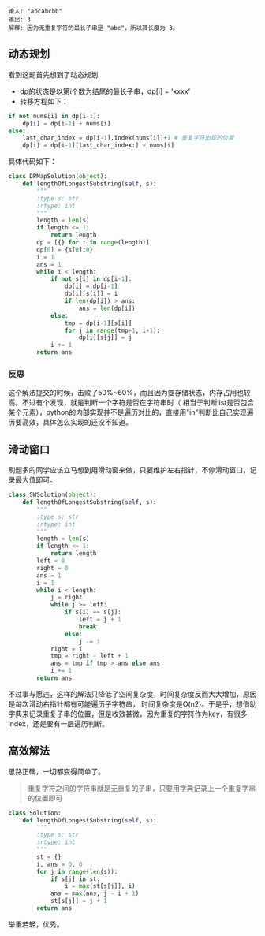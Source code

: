 
```
输入: "abcabcbb"
输出: 3 
解释: 因为无重复字符的最长子串是 "abc"，所以其长度为 3。
```

## 动态规划
看到这题首先想到了动态规划
- dp的状态是以第i个数为结尾的最长子串，dp[i] = 'xxxx'
- 转移方程如下：
```python
if not nums[i] in dp[i-1]:
    dp[i] = dp[i-1] + nums[i]
else:
    last_char_index = dp[i-1].index(nums[i])+1 # 重复字符出现的位置
    dp[i] = dp[i-1][last_char_index:] + nums[i]
```
具体代码如下：
```python
class DPMapSolution(object):
    def lengthOfLongestSubstring(self, s):
        """
        :type s: str
        :rtype: int
        """
        length = len(s)
        if length <= 1:
            return length
        dp = [{} for i in range(length)]
        dp[0] = {s[0]:0}
        i = 1
        ans = 1
        while i < length:
            if not s[i] in dp[i-1]:
                dp[i] = dp[i-1]
                dp[i][s[i]] = i
                if len(dp[i]) > ans:
                    ans = len(dp[i])
            else:
                tmp = dp[i-1][s[i]]
                for j in range(tmp+1, i+1):
                    dp[i][s[j]] = j
            i += 1
        return ans
```
### 反思
这个解法提交的时候，击败了50%~60%，而且因为要存储状态，内存占用也较高。不过有个发现，就是判断一个字符是否在字符串时（
相当于判断list是否包含某个元素），python的内部实现并不是遍历对比的，直接用"in"判断比自己实现遍历要高效，具体怎么实现的还没不知道。

## 滑动窗口
刷题多的同学应该立马想到用滑动窗来做，只要维护左右指针，不停滑动窗口，记录最大值即可。
```python
class SWSolution(object):
    def lengthOfLongestSubstring(self, s):
        """
        :type s: str
        :rtype: int
        """
        length = len(s)
        if length <= 1:
            return length
        left = 0
        right = 0
        ans = 1
        i = 1
        while i < length:
            j = right
            while j >= left:
                if s[i] == s[j]:
                    left = j + 1
                    break
                else:
                    j -= 1
            right = i
            tmp = right - left + 1
            ans = tmp if tmp > ans else ans
            i += 1
        return ans
```
不过事与愿违，这样的解法只降低了空间复杂度，时间复杂度反而大大增加，原因是每次滑动右指针都有可能遍历子字符串，
时间复杂度是O(n2)。于是乎，想借助字典来记录重复子串的位置，但是收效甚微，因为重复的字符作为key，有很多index，还是要有一层遍历判断。

## 高效解法
思路正确，一切都变得简单了。
> 重复字符之间的字符串就是无重复的子串，只要用字典记录上一个重复字串的位置即可

```python
class Solution:
    def lengthOfLongestSubstring(self, s):
        """
        :type s: str
        :rtype: int
        """
        st = {}
        i, ans = 0, 0
        for j in range(len(s)):
            if s[j] in st:
                i = max(st[s[j]], i)
            ans = max(ans, j - i + 1)
            st[s[j]] = j + 1
        return ans
```
举重若轻，优秀。


